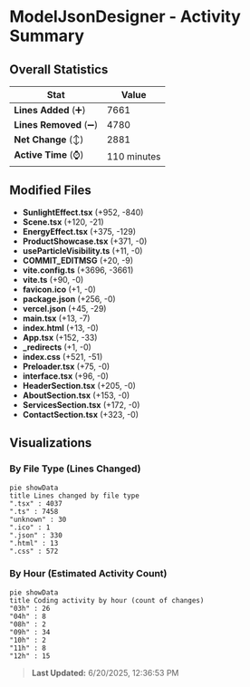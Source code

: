 # ModelJsonDesigner - Activity Summary 

## Overall Statistics

| Stat                   | Value                                                             |
| ---------------------- | ----------------------------------------------------------------- |
| **Lines Added** (➕)   | 7661                                          |
| **Lines Removed** (➖) | 4780                                        |
| **Net Change** (↕)    | 2881                |
| **Active Time** (⌚)   | 110 minutes |


## Modified Files
- **SunlightEffect.tsx** (+952, -840)
- **Scene.tsx** (+120, -21)
- **EnergyEffect.tsx** (+375, -129)
- **ProductShowcase.tsx** (+371, -0)
- **useParticleVisibility.ts** (+11, -0)
- **COMMIT_EDITMSG** (+20, -9)
- **vite.config.ts** (+3696, -3661)
- **vite.ts** (+90, -0)
- **favicon.ico** (+1, -0)
- **package.json** (+256, -0)
- **vercel.json** (+45, -29)
- **main.tsx** (+13, -7)
- **index.html** (+13, -0)
- **App.tsx** (+152, -33)
- **_redirects** (+1, -0)
- **index.css** (+521, -51)
- **Preloader.tsx** (+75, -0)
- **interface.tsx** (+96, -0)
- **HeaderSection.tsx** (+205, -0)
- **AboutSection.tsx** (+153, -0)
- **ServicesSection.tsx** (+172, -0)
- **ContactSection.tsx** (+323, -0)

## Visualizations

### By File Type (Lines Changed)

```mermaid
pie showData
title Lines changed by file type
".tsx" : 4037
".ts" : 7458
"unknown" : 30
".ico" : 1
".json" : 330
".html" : 13
".css" : 572
```

### By Hour (Estimated Activity Count)

```mermaid
pie showData
title Coding activity by hour (count of changes)
"03h" : 26
"04h" : 8
"08h" : 2
"09h" : 34
"10h" : 2
"11h" : 8
"12h" : 15
```


> **Last Updated:** 6/20/2025, 12:36:53 PM